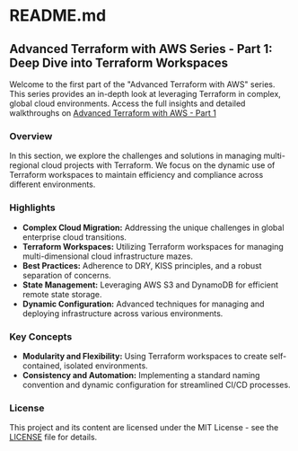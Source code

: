 # README.md

## Advanced Terraform with AWS Series - Part 1: Deep Dive into Terraform Workspaces

Welcome to the first part of the "Advanced Terraform with AWS" series. This series provides an in-depth look at leveraging Terraform in complex, global cloud environments. Access the full insights and detailed walkthroughs on [Advanced Terraform with AWS - Part 1](https://chrisurf.com/blog/blog-terraform-advanced-part1)

### Overview

In this section, we explore the challenges and solutions in managing multi-regional cloud projects with Terraform. We focus on the dynamic use of Terraform workspaces to maintain efficiency and compliance across different environments.

### Highlights

- **Complex Cloud Migration:** Addressing the unique challenges in global enterprise cloud transitions.
- **Terraform Workspaces:** Utilizing Terraform workspaces for managing multi-dimensional cloud infrastructure mazes.
- **Best Practices:** Adherence to DRY, KISS principles, and a robust separation of concerns.
- **State Management:** Leveraging AWS S3 and DynamoDB for efficient remote state storage.
- **Dynamic Configuration:** Advanced techniques for managing and deploying infrastructure across various environments.

### Key Concepts

- **Modularity and Flexibility:** Using Terraform workspaces to create self-contained, isolated environments.
- **Consistency and Automation:** Implementing a standard naming convention and dynamic configuration for streamlined CI/CD processes.

### License

This project and its content are licensed under the MIT License - see the [LICENSE](LICENSE) file for details.

